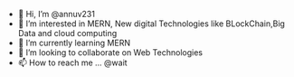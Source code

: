 - 👋 Hi, I’m @annuv231
- 👀 I’m interested in MERN, New digital Technologies like BLockChain,Big Data and cloud computing
- 🌱 I’m currently learning MERN
- 💞️ I’m looking to collaborate on Web Technologies 
- 📫 How to reach me ... @wait

<!---
annuv231/annuv231 is a ✨ special ✨ repository because its `README.md` (this file) appears on your GitHub profile.
You can click the Preview link to take a look at your changes.
--->
